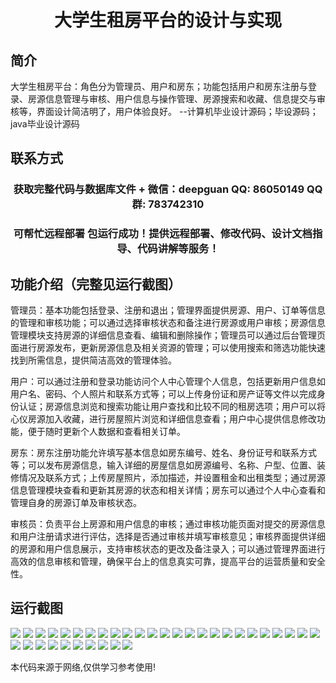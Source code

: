 <p><h1 align="center">大学生租房平台的设计与实现</h1></p>

## 简介
大学生租房平台：角色分为管理员、用户和房东；功能包括用户和房东注册与登录、房源信息管理与审核、用户信息与操作管理、房源搜索和收藏、信息提交与审核等，界面设计简洁明了，用户体验良好。    --计算机毕业设计源码；毕设源码；java毕业设计源码


## 联系方式
<p><h3 align="center">获取完整代码与数据库文件 + 微信：deepguan QQ: 86050149 QQ群: 783742310</h3></p>
<p><h3 align="center">可帮忙远程部署 包运行成功！提供远程部署、修改代码、设计文档指导、代码讲解等服务！</h3></p>

## 功能介绍（完整见运行截图）
管理员：基本功能包括登录、注册和退出；管理界面提供房源、用户、订单等信息的管理和审核功能；可以通过选择审核状态和备注进行房源或用户审核；房源信息管理模块支持房源的详细信息查看、编辑和删除操作；管理员可以通过后台管理页面进行房源发布，更新房源信息及相关资源的管理；可以使用搜索和筛选功能快速找到所需信息，提供简洁高效的管理体验。

用户：可以通过注册和登录功能访问个人中心管理个人信息，包括更新用户信息如用户名、密码、个人照片和联系方式等；可以上传身份证和房产证等文件以完成身份认证；房源信息浏览和搜索功能让用户查找和比较不同的租房选项；用户可以将心仪房源加入收藏，进行房屋照片浏览和详细信息查看；用户中心提供信息修改功能，便于随时更新个人数据和查看相关订单。

房东：房东注册功能允许填写基本信息如房东编号、姓名、身份证号和联系方式等；可以发布房源信息，输入详细的房屋信息如房源编号、名称、户型、位置、装修情况及联系方式；上传房屋照片，添加描述，并设置租金和出租类型；通过房源信息管理模块查看和更新其房源的状态和相关详情；房东可以通过个人中心查看和管理自身的房源订单及审核状态。

审核员：负责平台上房源和用户信息的审核；通过审核功能页面对提交的房源信息和用户注册请求进行评估，选择是否通过审核并填写审核意见；审核界面提供详细的房源和用户信息展示，支持审核状态的更改及备注录入；可以通过管理界面进行高效的信息审核和管理，确保平台上的信息真实可靠，提高平台的运营质量和安全性。


## 运行截图
![](img/001.jpg)
![](img/002.jpg)
![](img/003.jpg)
![](img/004.jpg)
![](img/005.jpg)
![](img/006.jpg)
![](img/007.jpg)
![](img/008.jpg)
![](img/009.jpg)
![](img/010.jpg)
![](img/011.jpg)
![](img/012.jpg)
![](img/013.jpg)
![](img/014.jpg)
![](img/015.jpg)
![](img/016.jpg)
![](img/017.jpg)
![](img/018.jpg)
![](img/019.jpg)
![](img/020.jpg)
![](img/021.jpg)
![](img/022.jpg)
![](img/023.jpg)
![](img/024.jpg)
![](img/025.jpg)
![](img/026.jpg)
![](img/027.jpg)
![](img/028.jpg)
![](img/029.jpg)
![](img/030.jpg)
![](img/031.jpg)
![](img/032.jpg)
![](img/033.jpg)
![](img/034.jpg)
![](img/035.jpg)

<p>本代码来源于网络,仅供学习参考使用!</p>
